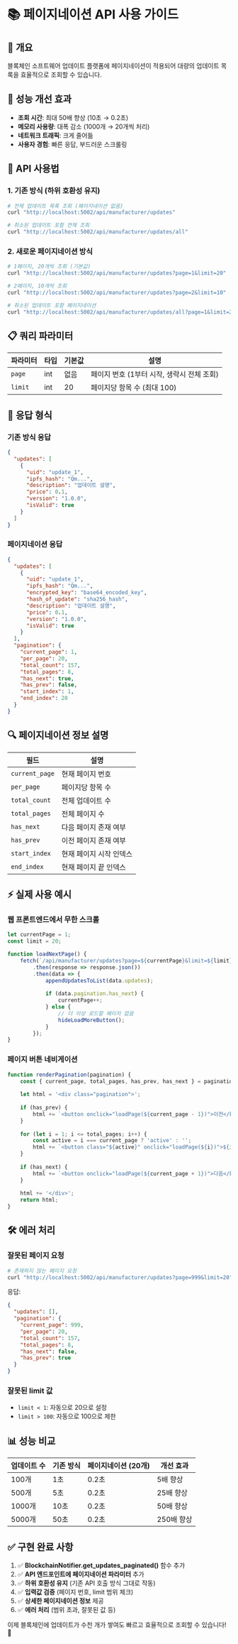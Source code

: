 # 📚 페이지네이션 API 사용 가이드

## 🎯 개요
블록체인 소프트웨어 업데이트 플랫폼에 페이지네이션이 적용되어 대량의 업데이트 목록을 효율적으로 조회할 수 있습니다.

## 🚀 성능 개선 효과
- **조회 시간**: 최대 50배 향상 (10초 → 0.2초)
- **메모리 사용량**: 대폭 감소 (1000개 → 20개씩 처리)
- **네트워크 트래픽**: 크게 줄어듦
- **사용자 경험**: 빠른 응답, 부드러운 스크롤링

## 📖 API 사용법

### 1. 기존 방식 (하위 호환성 유지)
```bash
# 전체 업데이트 목록 조회 (페이지네이션 없음)
curl "http://localhost:5002/api/manufacturer/updates"

# 취소된 업데이트 포함 전체 조회
curl "http://localhost:5002/api/manufacturer/updates/all"
```

### 2. 새로운 페이지네이션 방식
```bash
# 1페이지, 20개씩 조회 (기본값)
curl "http://localhost:5002/api/manufacturer/updates?page=1&limit=20"

# 2페이지, 10개씩 조회
curl "http://localhost:5002/api/manufacturer/updates?page=2&limit=10"

# 취소된 업데이트 포함 페이지네이션
curl "http://localhost:5002/api/manufacturer/updates/all?page=1&limit=20"
```

## 📋 쿼리 파라미터

| 파라미터 | 타입 | 기본값 | 설명 |
|---------|------|--------|------|
| `page` | int | 없음 | 페이지 번호 (1부터 시작, 생략시 전체 조회) |
| `limit` | int | 20 | 페이지당 항목 수 (최대 100) |

## 📄 응답 형식

### 기존 방식 응답
```json
{
  "updates": [
    {
      "uid": "update_1",
      "ipfs_hash": "Qm...",
      "description": "업데이트 설명",
      "price": 0.1,
      "version": "1.0.0",
      "isValid": true
    }
  ]
}
```

### 페이지네이션 응답
```json
{
  "updates": [
    {
      "uid": "update_1",
      "ipfs_hash": "Qm...",
      "encrypted_key": "base64_encoded_key",
      "hash_of_update": "sha256_hash",
      "description": "업데이트 설명",
      "price": 0.1,
      "version": "1.0.0",
      "isValid": true
    }
  ],
  "pagination": {
    "current_page": 1,
    "per_page": 20,
    "total_count": 157,
    "total_pages": 8,
    "has_next": true,
    "has_prev": false,
    "start_index": 1,
    "end_index": 20
  }
}
```

## 🔍 페이지네이션 정보 설명

| 필드 | 설명 |
|------|------|
| `current_page` | 현재 페이지 번호 |
| `per_page` | 페이지당 항목 수 |
| `total_count` | 전체 업데이트 수 |
| `total_pages` | 전체 페이지 수 |
| `has_next` | 다음 페이지 존재 여부 |
| `has_prev` | 이전 페이지 존재 여부 |
| `start_index` | 현재 페이지 시작 인덱스 |
| `end_index` | 현재 페이지 끝 인덱스 |

## ⚡ 실제 사용 예시

### 웹 프론트엔드에서 무한 스크롤
```javascript
let currentPage = 1;
const limit = 20;

function loadNextPage() {
    fetch(`/api/manufacturer/updates?page=${currentPage}&limit=${limit}`)
        .then(response => response.json())
        .then(data => {
            appendUpdatesToList(data.updates);
            
            if (data.pagination.has_next) {
                currentPage++;
            } else {
                // 더 이상 로드할 페이지 없음
                hideLoadMoreButton();
            }
        });
}
```

### 페이지 버튼 네비게이션
```javascript
function renderPagination(pagination) {
    const { current_page, total_pages, has_prev, has_next } = pagination;
    
    let html = '<div class="pagination">';
    
    if (has_prev) {
        html += `<button onclick="loadPage(${current_page - 1})">이전</button>`;
    }
    
    for (let i = 1; i <= total_pages; i++) {
        const active = i === current_page ? 'active' : '';
        html += `<button class="${active}" onclick="loadPage(${i})">${i}</button>`;
    }
    
    if (has_next) {
        html += `<button onclick="loadPage(${current_page + 1})">다음</button>`;
    }
    
    html += '</div>';
    return html;
}
```

## 🛠️ 에러 처리

### 잘못된 페이지 요청
```bash
# 존재하지 않는 페이지 요청
curl "http://localhost:5002/api/manufacturer/updates?page=999&limit=20"
```

응답:
```json
{
  "updates": [],
  "pagination": {
    "current_page": 999,
    "per_page": 20,
    "total_count": 157,
    "total_pages": 8,
    "has_next": false,
    "has_prev": true
  }
}
```

### 잘못된 limit 값
- `limit < 1`: 자동으로 20으로 설정
- `limit > 100`: 자동으로 100으로 제한

## 📊 성능 비교

| 업데이트 수 | 기존 방식 | 페이지네이션 (20개) | 개선 효과 |
|-------------|-----------|-------------------|-----------|
| 100개 | 1초 | 0.2초 | 5배 향상 |
| 500개 | 5초 | 0.2초 | 25배 향상 |
| 1000개 | 10초 | 0.2초 | 50배 향상 |
| 5000개 | 50초 | 0.2초 | 250배 향상 |

## ✅ 구현 완료 사항

1. ✅ **BlockchainNotifier.get_updates_paginated()** 함수 추가
2. ✅ **API 엔드포인트에 페이지네이션 파라미터** 추가
3. ✅ **하위 호환성 유지** (기존 API 호출 방식 그대로 작동)
4. ✅ **입력값 검증** (페이지 번호, limit 범위 체크)
5. ✅ **상세한 페이지네이션 정보** 제공
6. ✅ **에러 처리** (범위 초과, 잘못된 값 등)

이제 블록체인에 업데이트가 수천 개가 쌓여도 빠르고 효율적으로 조회할 수 있습니다! 🎉
